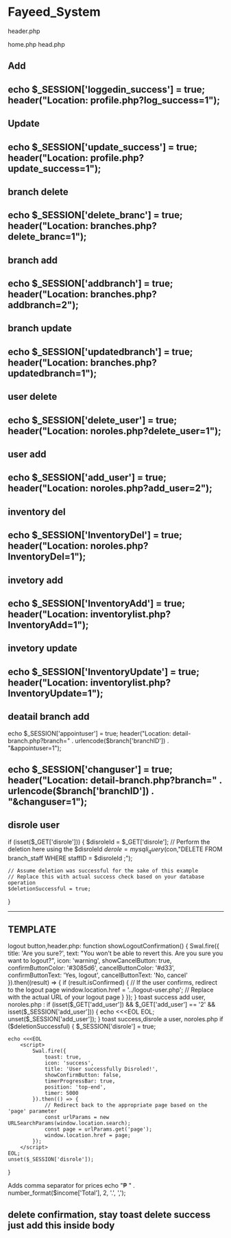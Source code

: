 # Fayeed_System


header.php
<link rel="stylesheet" href="https://cdn.jsdelivr.net/npm/sweetalert2@11.7.20/dist/sweetalert2.min.css">
<script src="https://cdnjs.cloudflare.com/ajax/libs/sweetalert2/11.7.20/sweetalert2.min.js"></script>
<script src="https://cdn.jsdelivr.net/npm/sweetalert2@11.7.20/dist/sweetalert2.all.min.js"></script>
home.php
<script src="https://cdnjs.cloudflare.com/ajax/libs/sweetalert2/11.7.19/sweetalert2.min.js"></script>
head.php
<link href="../vendor/datatables/css/jquery.dataTables.min.css" rel="stylesheet">
<link href="../vendor/datatables/css/responsive.dataTables.min.css" rel="stylesheet">
<link rel="stylesheet" href="https://cdnjs.cloudflare.com/ajax/libs/chosen/1.5.1/chosen.min.css">
<script src="http://ajax.googleapis.com/ajax/libs/jquery/1.9.1/jquery.js"></script>
<script src="https://cdnjs.cloudflare.com/ajax/libs/chosen/1.5.1/chosen.jquery.min.js"></script>
<script src="https://cdnjs.cloudflare.com/ajax/libs/sweetalert2/11.7.19/sweetalert2.min.js"></script>



Add
-----
echo $_SESSION['loggedin_success'] = true;
header("Location: profile.php?log_success=1");
----
Update
-----
echo $_SESSION['update_success'] = true;
header("Location: profile.php?update_success=1");
----
branch delete
-----
echo $_SESSION['delete_branc'] = true;
header("Location: branches.php?delete_branc=1");
----
branch add
-----
echo $_SESSION['addbranch'] = true;
header("Location: branches.php?addbranch=2");
----
branch update
-----
echo $_SESSION['updatedbranch'] = true;
header("Location: branches.php?updatedbranch=1");
----
user delete
----
echo $_SESSION['delete_user'] = true;
header("Location: noroles.php?delete_user=1");
----
user add
----
echo $_SESSION['add_user'] = true;
header("Location: noroles.php?add_user=2");
----
inventory del
---
echo $_SESSION['InventoryDel'] = true;
header("Location: noroles.php?InventoryDel=1");
---
invetory add
----
echo $_SESSION['InventoryAdd'] = true;
header("Location: inventorylist.php?InventoryAdd=1");
-------
invetory update
----
echo $_SESSION['InventoryUpdate'] = true;
header("Location: inventorylist.php?InventoryUpdate=1");
----
deatail branch add
---
echo $_SESSION['appointuser'] = true;
header("Location: detail-branch.php?branch=" . urlencode($branch['branchID']) . "&appointuser=1");

echo $_SESSION['changuser'] = true;
header("Location: detail-branch.php?branch=" . urlencode($branch['branchID']) . "&changuser=1");
----
disrole user
-----
if (isset($_GET['disrole'])) {
    $disroleId = $_GET['disrole'];
    // Perform the deletion here using the $disroleId
    $derole = mysqli_query($con,"DELETE FROM branch_staff WHERE staffID = $disroleId ;");

    // Assume deletion was successful for the sake of this example
    // Replace this with actual success check based on your database operation
    $deletionSuccessful = true;


}







----------------------------------------------------------------
TEMPLATE
---------
logout button,header.php:
function showLogoutConfirmation() {
    Swal.fire({
        title: 'Are you sure?',
        text: "You won't be able to revert this. Are you sure you want to logout?",
        icon: 'warning',
        showCancelButton: true,
        confirmButtonColor: '#3085d6',
        cancelButtonColor: '#d33',
        confirmButtonText: 'Yes, logout',
        cancelButtonText: 'No, cancel'
    }).then((result) => {
        if (result.isConfirmed) {
            // If the user confirms, redirect to the logout page
            window.location.href = '../logout-user.php'; // Replace with the actual URL of your logout page
        }
    });
}
toast success add user, noroles.php :
if (isset($_GET['add_user']) && $_GET['add_user'] == '2' && isset($_SESSION['add_user'])) {
    echo <<<EOL
        <script>
            Swal.fire({
                toast: true,
                icon: 'success',
                title: 'Deleted Successfully!',
                showConfirmButton: false,
                timerProgressBar: true,
                position: 'top-end',
                timer: 5000
            }).then(() => {
                window.location.href = 'noroles.php';
            });
        </script>
    EOL;
    unset($_SESSION['add_user']);
}
toast success,disrole a user, noroles.php
if ($deletionSuccessful) {
    $_SESSION['disrole'] = true;

    echo <<<EOL
        <script>
            Swal.fire({
                toast: true,
                icon: 'success',
                title: 'User successfully Disroled!',
                showConfirmButton: false,
                timerProgressBar: true,
                position: 'top-end',
                timer: 5000
            }).then(() => {
                // Redirect back to the appropriate page based on the 'page' parameter
                const urlParams = new URLSearchParams(window.location.search);
                const page = urlParams.get('page');
                window.location.href = page;
            });
        </script>
    EOL;
    unset($_SESSION['disrole']);
}



Adds comma separator for prices
echo "₱ " . number_format($income['Total'], 2, '.', ',');



delete confirmation, stay toast delete success just add this inside body
----
<a href="#" onclick="showInventoryDeleteConfirmation(<?php echo $inventorylist['inventoryId']; ?>)">
    <i class="fi fi-rr-trash btn btn-danger"></i>
</a>
<script>
    function showInventoryDeleteConfirmation(inventoryId) {
        Swal.fire({
            title: 'Are you sure?',
            text: "You won't be able to revert this. Are you sure you want to delete this inventory?",
            icon: 'warning',
            showCancelButton: true,
            confirmButtonColor: '#d33',
            cancelButtonColor: '#3085d6',
            confirmButtonText: 'Yes, delete',
            cancelButtonText: 'No, cancel'
        }).then((result) => {
            if (result.isConfirmed) {
                // If the user confirms, redirect to the delete page
                window.location.href = `inventorylist.php?delnventory=${inventoryId}`;
            }
        });
    }
</script>
